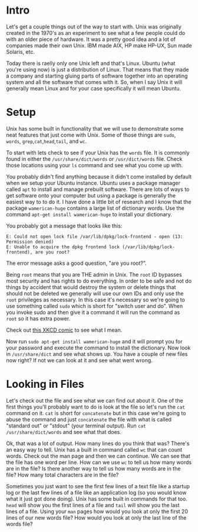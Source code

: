 # Intro

Let's get a couple things out of the way to start with. Unix was originally
created in the 1970's as an experiment to see what a few people could do with
an older piece of hardware. It was a pretty good idea and a lot of companies
made their own Unix. IBM made AIX, HP make HP-UX, Sun made Solaris, etc.

Today there is raelly only one Unix left and that's Linux. Ubuntu (what you're
using now) is just a distribution of Linux. That means that they made a
company and starting gluing parts of software together into an operating system
and all the software that comes with it. So, when I say Unix it will generally
mean Linux and for your case specifically it will mean Ubuntu.

# Setup

Unix has some built in functionality that we will use to demonstrate some neat
features that just come with Unix. Some of those things are `sudo`, `words`,
`grep`,`cat`,`head`,`tail`, and `wc`.

To start with lets check to see if your Unix has the `words` file. It is
commonly found in either the `/usr/share/dict/words` or `/usr/dict/words` file.
Check those locations using your `ls` command and see what you come up with.

You probably didn't find anything because it didn't come installed by default
when we setup your Ubuntu instance. Ubuntu uses a package manager called `apt`
to install and manage prebuilt software. There are lots of ways to get software
onto your computer but using a package is generally the easiest way to to do it.
I have done a little bit of research and I know that the package
`wamerican-huge` contains a large list of dictionary words. Use the command
`apt-get install wamerican-huge` to install your dictionary.

You probably got a message that looks like this:
```
E: Could not open lock file /var/lib/dpkg/lock-frontend - open (13: Permission denied)
E: Unable to acquire the dpkg frontend lock (/var/lib/dpkg/lock-frontend), are you root?
```
The error message asks a good question, "are you root?".

Being `root` means that you are THE admin in Unix. The `root` ID bypasses most
security and has rights to do everything. In order to be safe and not do things
by accident that would destroy the system or delete things that should not be
deleted we generally will use our own IDs and only use the `root` privileges as
necessary. In this case it's necessary so we're going to use something called
`sudo` which is short for "switch user and do". When you invoke sudo and then
give it a command it will run the command as `root` so it has extra power.

Check out [this XKCD comic](https://xkcd.com/149/) to see what I mean.

Now run `sudo apt-get install wamerican-huge` and it will prompt you for your
password and execute the command to install the dictionary. Now look in
`/usr/share/dict` and see what shows up. You have a couple of new files now
right? If not we can look at it and see what went wrong.

# Looking in Files

Let's check out the file and see what we can find out about it. One of the first
things you'll probably want to do is look at the file so let's run the `cat`
command on it. `cat` is short for `concatenate` but in this case we're going
to abuse the command and just `concatenate` the file with what is called
"standard out" or "stdout" (your terminal output). Run `cat /usr/share/dict/words`
and see what that does.

Ok, that was a lot of output. How many lines do you think that was? There's an
easy way to tell. Unix has a built in command called `wc` that can count words.
Check out the man page and then we can continue. We can see that the file has
one word per line. How can we use `wc` to tell us how many words are in the
file? Is there another way to tell us how many words are in the file? How many
total characters are in the file?

Sometimes you just want to see the first few lines of a text file like a startup
log or the last few lines of a file like an application log (so you would know
what it just got done doing). Unix has some built in commands for that too.
`head` will show you the first lines of a file and `tail` will show you the
last lines of a file. Using your `man` pages how would you look at only the
first 20 lines of our new words file? How would you look at only the last line
of the words file?
